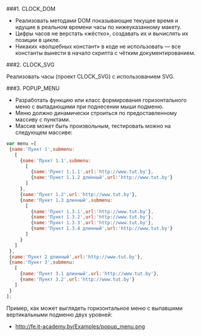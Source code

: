 ###1. CLOCK_DOM

 - Реализовать методами DOM показывающие текущее время и идущие в реальном времени часы по нижеуказанному макету.
 - Цифры часов не верстать «жёстко», создавать их и вычислять их позиции в цикле.
 - Никаких «волшебных констант» в коде не использовать — все константы вынести в начало скрипта с чётким документированием.
 
###2. CLOCK_SVG

Реализовать часы (проект CLOCK_SVG) с использованием SVG.

###3. POPUP_MENU

 - Разработать функцию или класс формирования горизонтального меню с выпадающими при поднесении мыши подменю.
 - Меню должно динамически строиться по предоставленному массиву с пунктами.
 - Массив может быть произвольным, тестировать можно на следующем массиве:
 ```javascript
var menu =[
  {name:'Пункт 1',submenu:
    [
      {name:'Пункт 1.1',submenu:
        [
          {name:'Пункт 1.1.1',url:'http://www.tut.by'},
          {name:'Пункт 1.1.2 длинный',url:'http://www.tut.by'}
        ]
      },
      {name:'Пункт 1.2',url:'http://www.tut.by'},
      {name:'Пункт 1.3 длинный',submenu:
        [
          {name:'Пункт 1.3.1',url:'http://www.tut.by'},
          {name:'Пункт 1.3.2',url:'http://www.tut.by'},
          {name:'Пункт 1.3.3',url:'http://www.tut.by'},
          {name:'Пункт 1.3.4 длинный',url:'http://www.tut.by'}
        ]
      }
    ]
  },
  {name:'Пункт 2 длинный',url:'http://www.tut.by'},
  {name:'Пункт 3',submenu:
    [
      {name:'Пункт 3.1 длинный',url:'http://www.tut.by'},
      {name:'Пункт 3.2',url:'http://www.tut.by'}
    ]
  }
];
```

Пример, как может выглядеть горизонтальное меню с выпавшими вертикальными подменю двух уровней:
 - http://fe.it-academy.by/Examples/popup_menu.png